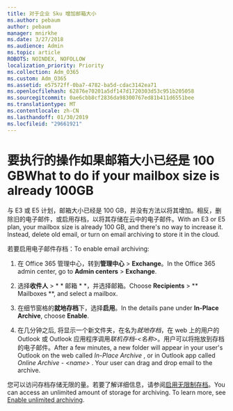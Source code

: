 ```yaml
---
title: 对于企业 Sku 增加邮箱大小
ms.author: pebaum
author: pebaum
manager: mnirkhe
ms.date: 3/27/2018
ms.audience: Admin
ms.topic: article
ROBOTS: NOINDEX, NOFOLLOW
localization_priority: Priority
ms.collection: Adm_O365
ms.custom: Adm_O365
ms.assetid: e57572ff-0ba7-4782-ba5d-cdac3142ea71
ms.openlocfilehash: 62876e70201a5df147d1720303d53c951b205058
ms.sourcegitcommit: 0ae6cbb8cf2836da98300767ed81b411d6551bee
ms.translationtype: MT
ms.contentlocale: zh-CN
ms.lasthandoff: 01/30/2019
ms.locfileid: "29661921"
---
```

# <a name="what-to-do-if-your-mailbox-size-is-already-100gb"></a><span data-ttu-id="793b2-102">要执行的操作如果邮箱大小已经是 100 GB</span><span class="sxs-lookup"><span data-stu-id="793b2-102">What to do if your mailbox size is already 100GB</span></span>

<span data-ttu-id="793b2-p101">与 E3 或 E5 计划，邮箱大小已经是 100 GB，并没有方法以将其增加。相反，删除旧的电子邮件，或启用存档，以将其存储在云中的电子邮件。</span><span class="sxs-lookup"><span data-stu-id="793b2-p101">With an E3 or E5 plan, your mailbox size is already 100 GB, and there's no way to increase it. Instead, delete old email, or turn on email archiving to store it in the cloud.</span></span> 
  
<span data-ttu-id="793b2-105">若要启用电子邮件存档：</span><span class="sxs-lookup"><span data-stu-id="793b2-105">To enable email archiving:</span></span>
  
1. <span data-ttu-id="793b2-106">在 Office 365 管理中心，转到**管理中心** \> **Exchange**。</span><span class="sxs-lookup"><span data-stu-id="793b2-106">In the Office 365 admin center, go to **Admin centers** \> **Exchange**.</span></span> 
    
2. <span data-ttu-id="793b2-107">选择**收件人** \> \* \* 邮箱 \* \*，并选择邮箱。</span><span class="sxs-lookup"><span data-stu-id="793b2-107">Choose **Recipients** \> \*\* Mailboxes \*\*, and select a mailbox.</span></span> 
    
3. <span data-ttu-id="793b2-108">在细节窗格的**就地存档**下，选择**启用**。</span><span class="sxs-lookup"><span data-stu-id="793b2-108">In the details pane under **In-Place Archive**, choose **Enable**.</span></span> 
    
4. <span data-ttu-id="793b2-p102">在几分钟之后, 将显示一个新文件夹，在名为*就地存档*，在 web 上的用户的 Outlook 或 Outlook 应用程序调用*联机存档-\<名称\>*。用户可以将拖放到存档的电子邮件。</span><span class="sxs-lookup"><span data-stu-id="793b2-p102">After a few minutes, a new folder will appear in your user's Outlook on the web called  *In-Place Archive*  , or in Outlook app called  *Online Archive - \<name\>*  . Your user can drag and drop email to the archive.</span></span> 
    
<span data-ttu-id="793b2-p103">您可以访问存档存储无限的量。若要了解详细信息，请参阅[启用无限制存档](https://support.office.com/article/enable-unlimited-archiving-in-office-365-admin-help-e2a789f2-9962-4960-9fd4-a00aa063559e)。</span><span class="sxs-lookup"><span data-stu-id="793b2-p103">You can access an unlimited amount of storage for archiving. To learn more, see [Enable unlimited archiving](https://support.office.com/article/enable-unlimited-archiving-in-office-365-admin-help-e2a789f2-9962-4960-9fd4-a00aa063559e).</span></span>
  

